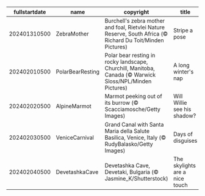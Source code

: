 |fullstartdate|name|copyright|title|image|
|--|--|--|--|--|
202401310500|ZebraMother|Burchell's zebra mother and foal, Rietvlei Nature Reserve, South Africa (© Richard Du Toit/Minden Pictures)|Stripe a pose|![](/en-CA/2024/02/202401310500ZebraMother.jpg)|
202402010500|PolarBearResting|Polar bear resting in rocky landscape, Churchill, Manitoba, Canada (© Warwick Sloss/NPL/Minden Pictures)|A long winter's nap|![](/en-CA/2024/02/202402010500PolarBearResting.jpg)|
202402020500|AlpineMarmot|Marmot peeking out of its burrow (© Scacciamosche/Getty Images)|Will Willie see his shadow?|![](/en-CA/2024/02/202402020500AlpineMarmot.jpg)|
202402030500|VeniceCarnival|Grand Canal with Santa Maria della Salute Basilica, Venice, Italy (© RudyBalasko/Getty Images)|Days of disguises|![](/en-CA/2024/02/202402030500VeniceCarnival.jpg)|
202402040500|DevetashkaCave|Devetashka Cave, Devetaki, Bulgaria (© Jasmine_K/Shutterstock)|The skylights are a nice touch|![](/en-CA/2024/02/202402040500DevetashkaCave.jpg)|
